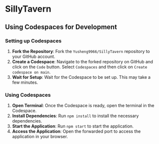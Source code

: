 # SillyTavern

## Using Codespaces for Development

### Setting up Codespaces

1. **Fork the Repository**: Fork the `Yusheng9966/SillyTavern` repository to your GitHub account.
2. **Create a Codespace**: Navigate to the forked repository on GitHub and click on the `Code` button. Select `Codespaces` and then click on `Create codespace on main`.
3. **Wait for Setup**: Wait for the Codespace to be set up. This may take a few minutes.

### Using Codespaces

1. **Open Terminal**: Once the Codespace is ready, open the terminal in the Codespace.
2. **Install Dependencies**: Run `npm install` to install the necessary dependencies.
3. **Start the Application**: Run `npm start` to start the application.
4. **Access the Application**: Open the forwarded port to access the application in your browser.
